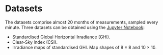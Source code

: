 # Datasets

The datasets comprise almost 20 months of measurements, sampled every minute.
Three datasets can be obtained using the [Jupyter Notebook](https://github.com/iipr/solar-irradiance/blob/master/etl-data.ipynb):

- Standardised Global Horizontal Irradiance (GHI).
- Clear-Sky Index (CSI).
- Irradiance maps of standardised GHI. Map shapes of 8 × 8 and 10 × 10.

